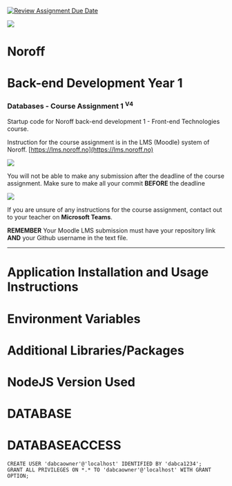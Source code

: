 [![Review Assignment Due Date](https://classroom.github.com/assets/deadline-readme-button-24ddc0f5d75046c5622901739e7c5dd533143b0c8e959d652212380cedb1ea36.svg)](https://classroom.github.com/a/Hzd9L7ho)

![](http://images.restapi.co.za/pvt/Noroff-64.png)
# Noroff
# Back-end Development Year 1
### Databases - Course Assignment 1 <sup>V4</sup>

Startup code for Noroff back-end development 1 - Front-end Technologies course.

Instruction for the course assignment is in the LMS (Moodle) system of Noroff.
[https://lms.noroff.no](https://lms.noroff.no)

![](http://images.restapi.co.za/pvt/ca_important.png)

You will not be able to make any submission after the deadline of the course assignment. Make sure to make all your commit **BEFORE** the deadline

![](http://images.restapi.co.za/pvt/help.png)

If you are unsure of any instructions for the course assignment, contact out to your teacher on **Microsoft Teams**.

**REMEMBER** Your Moodle LMS submission must have your repository link **AND** your Github username in the text file.

---

# Application Installation and Usage Instructions


# Environment Variables


# Additional Libraries/Packages


# NodeJS Version Used


# DATABASE


# DATABASEACCESS
```
CREATE USER 'dabcaowner'@'localhost' IDENTIFIED BY 'dabca1234';
GRANT ALL PRIVILEGES ON *.* TO 'dabcaowner'@'localhost' WITH GRANT OPTION;
```
